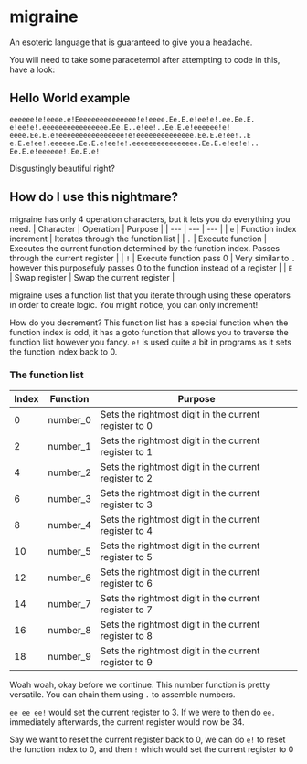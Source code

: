 # migraine
An esoteric language that is guaranteed to give you a headache.

You will need to take some paracetemol after attempting to code in this, have a look:

## Hello World example
```
eeeeee!e!eeee.e!Eeeeeeeeeeeeeee!e!eeee.Ee.E.e!ee!e!.ee.Ee.E.
e!ee!e!.eeeeeeeeeeeeeeee.Ee.E..e!ee!..Ee.E.e!eeeeee!e!
eeee.Ee.E.e!eeeeeeeeeeeeeeee!e!eeeeeeeeeeeeee.Ee.E.e!ee!..E
e.E.e!ee!.eeeeee.Ee.E.e!ee!e!.eeeeeeeeeeeeeeee.Ee.E.e!ee!e!..
Ee.E.e!eeeeee!.Ee.E.e!
```
Disgustingly beautiful right?

## How do I use this nightmare?
migraine has only 4 operation characters, but it lets you do everything you need.
| Character | Operation | Purpose |
| --- | --- | --- |
| ``e`` | Function index increment | Iterates through the function list |
| ``.`` | Execute function | Executes the current function determined by the function index. Passes through the current register |
| ``!`` | Execute function pass 0 | Very similar to ``.`` however this purposefuly passes 0 to the function instead of a register |
| ``E`` | Swap register | Swap the current register |

migraine uses a function list that you iterate through using these operators in order to create logic. You might notice, you can only increment!

How do you decrement? This function list has a special function when the function index is odd, it has a goto function that allows you to traverse the function list however you fancy. ``e!`` is used quite a bit in programs as it sets the function index back to 0.

### The function list
| Index | Function | Purpose |
| --- | --- | --- |
| 0 | number_0 | Sets the rightmost digit in the current register to 0 |
| 2 | number_1 | Sets the rightmost digit in the current register to 1 |
| 4 | number_2 | Sets the rightmost digit in the current register to 2 |
| 6 | number_3 | Sets the rightmost digit in the current register to 3 |
| 8 | number_4 | Sets the rightmost digit in the current register to 4 |
| 10 | number_5 | Sets the rightmost digit in the current register to 5 |
| 12 | number_6 | Sets the rightmost digit in the current register to 6 |
| 14 | number_7 | Sets the rightmost digit in the current register to 7 |
| 16 | number_8 | Sets the rightmost digit in the current register to 8 |
| 18 | number_9 | Sets the rightmost digit in the current register to 9 |

Woah woah, okay before we continue. This number function is pretty versatile. You can chain them using ``.`` to assemble numbers.

``ee ee ee!`` would set the current register to 3. If we were to then do ``ee.`` immediately afterwards, the current register would now be 34.

Say we want to reset the current register back to 0, we can do ``e!`` to reset the function index to 0, and then ``!`` which would set the current register to 0



